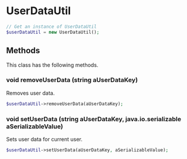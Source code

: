 # UserDataUtil

```php
// Get an instance of UserDataUtil
$userDataUtil = new UserDataUtil();
```


## Methods
This class has the following methods.


### void removeUserData (string aUserDataKey)
Removes user data.

```php
$userDataUtil->removeUserData(aUserDataKey);
```


### void setUserData (string aUserDataKey, java.io.serializable aSerializableValue)
Sets user data for current user.

```php
$userDataUtil->setUserData(aUserDataKey, aSerializableValue);
```

